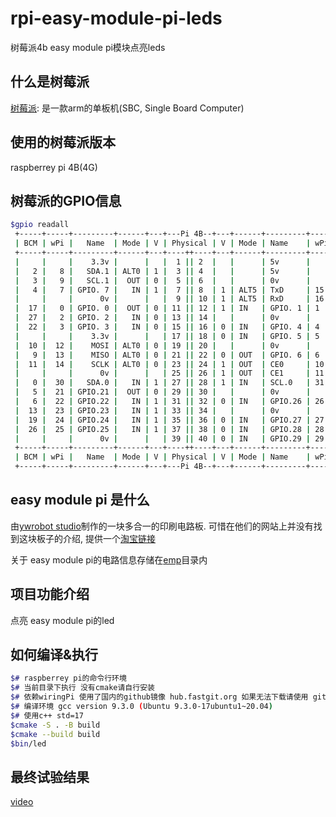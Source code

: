# rpi-easy-module-pi-leds

树莓派4b easy module pi模块点亮leds

## 什么是树莓派

[树莓派](https://www.raspberrypi.org): 是一款arm的单板机(SBC, Single Board Computer)

## 使用的树莓派版本

raspberrey pi 4B(4G)

## 树莓派的GPIO信息

```bash
$gpio readall
 +-----+-----+---------+------+---+---Pi 4B--+---+------+---------+-----+-----+
 | BCM | wPi |   Name  | Mode | V | Physical | V | Mode | Name    | wPi | BCM |
 +-----+-----+---------+------+---+----++----+---+------+---------+-----+-----+
 |     |     |    3.3v |      |   |  1 || 2  |   |      | 5v      |     |     |
 |   2 |   8 |   SDA.1 | ALT0 | 1 |  3 || 4  |   |      | 5v      |     |     |
 |   3 |   9 |   SCL.1 |  OUT | 0 |  5 || 6  |   |      | 0v      |     |     |
 |   4 |   7 | GPIO. 7 |   IN | 1 |  7 || 8  | 1 | ALT5 | TxD     | 15  | 14  |
 |     |     |      0v |      |   |  9 || 10 | 1 | ALT5 | RxD     | 16  | 15  |
 |  17 |   0 | GPIO. 0 |  OUT | 0 | 11 || 12 | 1 | IN   | GPIO. 1 | 1   | 18  |
 |  27 |   2 | GPIO. 2 |   IN | 0 | 13 || 14 |   |      | 0v      |     |     |
 |  22 |   3 | GPIO. 3 |   IN | 0 | 15 || 16 | 0 | IN   | GPIO. 4 | 4   | 23  |
 |     |     |    3.3v |      |   | 17 || 18 | 0 | IN   | GPIO. 5 | 5   | 24  |
 |  10 |  12 |    MOSI | ALT0 | 0 | 19 || 20 |   |      | 0v      |     |     |
 |   9 |  13 |    MISO | ALT0 | 0 | 21 || 22 | 0 | OUT  | GPIO. 6 | 6   | 25  |
 |  11 |  14 |    SCLK | ALT0 | 0 | 23 || 24 | 1 | OUT  | CE0     | 10  | 8   |
 |     |     |      0v |      |   | 25 || 26 | 1 | OUT  | CE1     | 11  | 7   |
 |   0 |  30 |   SDA.0 |   IN | 1 | 27 || 28 | 1 | IN   | SCL.0   | 31  | 1   |
 |   5 |  21 | GPIO.21 |  OUT | 0 | 29 || 30 |   |      | 0v      |     |     |
 |   6 |  22 | GPIO.22 |   IN | 1 | 31 || 32 | 0 | IN   | GPIO.26 | 26  | 12  |
 |  13 |  23 | GPIO.23 |   IN | 1 | 33 || 34 |   |      | 0v      |     |     |
 |  19 |  24 | GPIO.24 |   IN | 1 | 35 || 36 | 0 | IN   | GPIO.27 | 27  | 16  |
 |  26 |  25 | GPIO.25 |   IN | 1 | 37 || 38 | 0 | IN   | GPIO.28 | 28  | 20  |
 |     |     |      0v |      |   | 39 || 40 | 0 | IN   | GPIO.29 | 29  | 21  |
 +-----+-----+---------+------+---+----++----+---+------+---------+-----+-----+
 | BCM | wPi |   Name  | Mode | V | Physical | V | Mode | Name    | wPi | BCM |
 +-----+-----+---------+------+---+---Pi 4B--+---+------+---------+-----+-----+
 ```

## easy module pi 是什么

由[ywrobot studio](http://wiki.ywrobot.net/index.php?title=%E9%A6%96%E9%A1%B5)制作的一块多合一的印刷电路板. 可惜在他们的网站上并没有找到这块板子的介绍, 提供一个[淘宝链接](https://item.taobao.com/item.htm?spm=a230r.1.14.19.b04827fa6ObwFJ&id=635885331685&ns=1&abbucket=2#detail)

关于 easy module pi的电路信息存储在[emp](emp)目录内

## 项目功能介绍

点亮 easy module pi的led

## 如何编译&执行

```bash
$# raspberrey pi的命令行环境
$# 当前目录下执行 没有cmake请自行安装
$# 依赖wiringPi 使用了国内的github镜像 hub.fastgit.org 如果无法下载请使用 github.com
$# 编译环境 gcc version 9.3.0 (Ubuntu 9.3.0-17ubuntu1~20.04)
$# 使用c++ std=17 
$cmake -S . -B build
$cmake --build build
$bin/led
```

## 最终试验结果

[video](video/leds.mp4)

